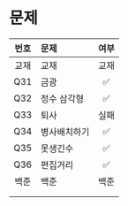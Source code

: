 # 문제

| 번호  | 문제      | 여부     |
|:---:|:------- |:------:|
| 교재 | 교재    | 교재  |
| Q31 |금광        | ✅  |
| Q32 | 정수 삼각형  |  ✅ |
| Q33| 퇴사 | 실패  |
| Q34| 병사배치하기 | ✅  |
|Q35 | 못생긴수 |✅   |
| Q36|편집거리  | ✅  |
| 백준 | 백준   |백준    |
| |      |   |
| |  |   |
